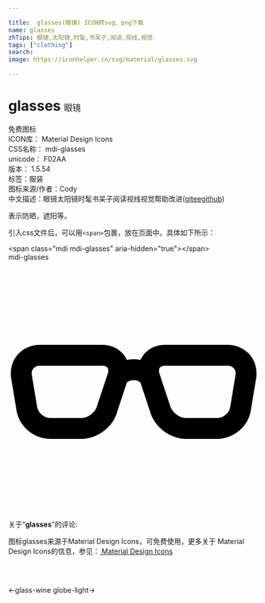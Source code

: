 ```yaml
---

title:  glasses(眼镜) ICON转svg、png下载
name: glasses
zhTips: 眼镜,太阳镜,时髦,书呆子,阅读,视线,视觉
tags: ["clothing"]
search: 
image: https://iconhelper.cn/svg/material/glasses.svg

---
```


# glasses  <small style="font-size: 60%;font-weight: 100">眼镜</small>


<div class="detail-page">
<p>
<span><span class="badge-success badge">免费图标</span> </span>
<br/>
<span>
ICON库：
<span class="badge-secondary badge">Material Design Icons</span> 
</span>
<br/>
<span>
CSS名称：
<span class="badge-secondary badge">mdi-glasses</span> 
</span>
<br/>
<span>
unicode：
<span class="badge-secondary badge">F02AA</span> 
<copy-btn content='F02AA' btn-title=""></copy-btn>
<copy-btn :content='String.fromCodePoint(parseInt("F02AA", 16))' btn-title="复制U"></copy-btn>
</span>
<br/>
<span>
版本：
<span class="badge-secondary badge">1.5.54</span> 
</span><br/><span>标签：<span class="badge-light badge"><router-link to="/tags/clothing.html">服装</router-link></span></span>
<br/>
<span>图标来源/作者：<span class="badge-light badge">Cody</span></span> 
<br/>
<span class="zh-detail">中文描述：<span class="badge-primary badge">眼镜</span><span class="badge-primary badge">太阳镜</span><span class="badge-primary badge">时髦</span><span class="badge-primary badge">书呆子</span><span class="badge-primary badge">阅读</span><span class="badge-primary badge">视线</span><span class="badge-primary badge">视觉</span><span class="help-link"><span>帮助改进</span>(<a href="https://gitee.com/liuwave/icon-helper/edit/master/json/material/glasses.json" target="_blank" rel="noopener noreferrer">gitee</a><a href="https://github.com/liuwave/icon-helper/edit/master/json/material/glasses.json" target="_blank" rel="noopener noreferrer">github</a></span>)</span><br/>
</p>
</div><div class="description description alert alert-light">表示防晒，遮阳等。</div>
<div class="alert alert-dark">
  <i class="mdi mdi-glasses mdi-48px"></i>
  <i class="mdi mdi-glasses mdi-36px"></i>
  <i class="mdi mdi-glasses mdi-24px"></i>
  <i class="mdi mdi-glasses mdi-18px"></i>
</div>
<div>
  <p>引入css文件后，可以用<code>&lt;span&gt;</code>包裹，放在页面中。具体如下所示：    
  </p>
  <div class="alert alert-primary" style="font-size: 14px">
    &lt;span class="mdi mdi-glasses" aria-hidden="true"&gt;&lt;/span&gt;
    <copy-btn content='<span class="mdi mdi-glasses" aria-hidden="true"></span>'></copy-btn>
  </div>
  <div class="alert alert-secondary">
    <i class="mdi mdi-glasses"
    style="font-size: 24px"
    aria-hidden="true"></i> mdi-glasses
    <copy-btn content="mdi-glasses" btn-title="复制图标名称"></copy-btn>
  </div>
</div>
<div id="svg" class="svg-wrap">
<svg xmlns="http://www.w3.org/2000/svg" viewBox="0 0 24 24"><path d="M3,10C2.76,10 2.55,10.09 2.41,10.25C2.27,10.4 2.21,10.62 2.24,10.86L2.74,13.85C2.82,14.5 3.4,15 4,15H7C7.64,15 8.36,14.44 8.5,13.82L9.56,10.63C9.6,10.5 9.57,10.31 9.5,10.19C9.39,10.07 9.22,10 9,10H3M7,17H4C2.38,17 0.96,15.74 0.76,14.14L0.26,11.15C0.15,10.3 0.39,9.5 0.91,8.92C1.43,8.34 2.19,8 3,8H9C9.83,8 10.58,8.35 11.06,8.96C11.17,9.11 11.27,9.27 11.35,9.45C11.78,9.36 12.22,9.36 12.64,9.45C12.72,9.27 12.82,9.11 12.94,8.96C13.41,8.35 14.16,8 15,8H21C21.81,8 22.57,8.34 23.09,8.92C23.6,9.5 23.84,10.3 23.74,11.11L23.23,14.18C23.04,15.74 21.61,17 20,17H17C15.44,17 13.92,15.81 13.54,14.3L12.64,11.59C12.26,11.31 11.73,11.31 11.35,11.59L10.43,14.37C10.07,15.82 8.56,17 7,17M15,10C14.78,10 14.61,10.07 14.5,10.19C14.42,10.31 14.4,10.5 14.45,10.7L15.46,13.75C15.64,14.44 16.36,15 17,15H20C20.59,15 21.18,14.5 21.25,13.89L21.76,10.82C21.79,10.62 21.73,10.4 21.59,10.25C21.45,10.09 21.24,10 21,10H15Z" /></svg>
</div>
<detail full-name='mdi-glasses'></detail>
<div class="icon-detail__container">
<p>关于“<b>glasses</b>”的评论:</p>
</div>
<Vssue title="关于“glasses”的评论" />    
<div><p>图标glasses来源于Material Design Icons，可免费使用，更多关于 Material Design Icons的信息，参见：<a target="_blank" href="https://iconhelper.cn/material.html"> Material Design Icons</a>
</p></div>

<div style="padding:2rem 0 " class="page-nav"><p class="inner"><span class="prev">←<router-link to="/icon/glass-wine.html">glass-wine</router-link></span> <span class="next"><router-link to="/icon/globe-light.html">globe-light</router-link>→</span></p></div>


